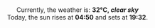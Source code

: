 <p  align="center"><br/>Currently, the weather is: <b> 32°C, <i>clear sky</i></b></br>Today, the sun rises at <b>04:50</b> and sets at <b>19:32</b>.</p>